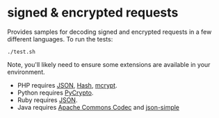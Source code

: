 signed & encrypted requests
===========================

Provides samples for decoding signed and encrypted requests in a few different
languages. To run the tests:

    ./test.sh

Note, you'll likely need to ensure some extensions are available in your
environment.

- PHP requires [JSON](http://php.net/json), [Hash](http://php.net/hash),
  [mcrypt](http://php.net/mcrypt).
- Python requires [PyCrypto](http://www.dlitz.net/software/pycrypto/).
- Ruby requires [JSON](http://flori.github.com/json).
- Java requires [Apache Commons Codec](http://commons.apache.org/codec/) and [json-simple](http://code.google.com/p/json-simple/)
